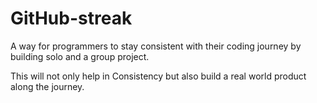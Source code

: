 # GitHub-streak
A way for programmers to stay consistent with their coding journey by building solo and a group project. 

This will not only help in Consistency but also build a real world product along the journey. 
